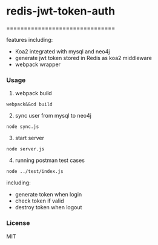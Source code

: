 # redis-jwt-token-auth
===============================

features including:

+ Koa2 integrated with mysql and neo4j
+ generate jwt token stored in Redis as koa2 middleware
+ webpack wrapper


### Usage

1. webpack build

```
webpack&&cd build
```

2. sync user from mysql to neo4j

```
node sync.js
```

3. start server

```
node server.js
```

4. running postman test cases

```
node ../test/index.js
```

including:

* generate token when login
* check token if valid
* destroy token when logout

### License

MIT

